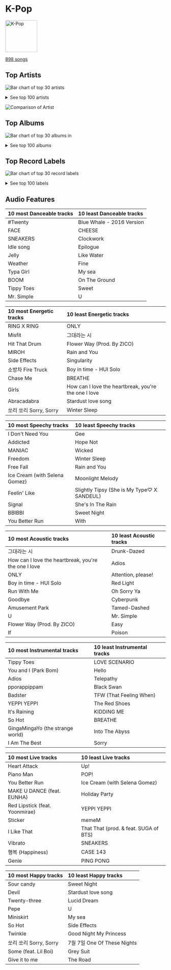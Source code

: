 # K-Pop


<img src="https://mosaic.scdn.co/640/ab67616d0000b273505190077497c230422f2934ab67616d0000b2737dd8f95320e8ef08aa121dfeab67616d0000b2738164cd1a2e03b7ca2db9ff5eab67616d0000b273f7da7c0f322b7a1c95190d92" alt="K-Pop" width="100" />

[898 songs](k_pop_tracks.md)

## Top Artists

![Bar chart of top 30 artists](../images/playlists/k_pop/artists.png)


<details>
<summary>See top 100 artists</summary>

|   Number of Tracks | Art                                                                                              | Artist                                               | 🔗                                                           |
|-------------------:|:-------------------------------------------------------------------------------------------------|:-----------------------------------------------------|:------------------------------------------------------------|
|                 56 | <img src="https://i.scdn.co/image/ab6761610000e5eb5bf330a57b9dcffd8f7b2c14" alt="" width="50" /> | [Red Velvet](../artists/red_velvet.md)               | [🔗](https://open.spotify.com/artist/1z4g3DjTBBZKhvAroFlhOM) |
|                 34 | <img src="https://i.scdn.co/image/ab6761610000e5ebd84fd6ae9ccfc6206ea6711e" alt="" width="50" /> | [TWICE](../artists/twice.md)                         | [🔗](https://open.spotify.com/artist/7n2Ycct7Beij7Dj7meI4X0) |
|                 30 | <img src="https://i.scdn.co/image/ab6761610000e5ebc9690bc711d04b3d4fd4b87c" alt="" width="50" /> | [BLACKPINK](../artists/blackpink.md)                 | [🔗](https://open.spotify.com/artist/41MozSoPIsD1dJM0CLPjZF) |
|                 30 | <img src="https://i.scdn.co/image/ab6761610000e5eb5704a64f34fe29ff73ab56bb" alt="" width="50" /> | [BTS](../artists/bts.md)                             | [🔗](https://open.spotify.com/artist/3Nrfpe0tUJi4K4DXYWgMUX) |
|                 30 | <img src="https://i.scdn.co/image/ab6761610000e5ebc855bded4ab1bd99ef62214a" alt="" width="50" /> | [Stray Kids](../artists/stray_kids.md)               | [🔗](https://open.spotify.com/artist/2dIgFjalVxs4ThymZ67YCE) |
|                 30 | <img src="https://i.scdn.co/image/ab6761610000e5eb196f5af772aeb1bdd3a6be65" alt="" width="50" /> | [(G)I-DLE](../artists/_g_i_dle.md)                   | [🔗](https://open.spotify.com/artist/2AfmfGFbe0A0WsTYm0SDTx) |
|                 29 | <img src="https://i.scdn.co/image/ab6761610000e5eb3e64e13dfb4fc3dc1a873b00" alt="" width="50" /> | [ITZY](../artists/itzy.md)                           | [🔗](https://open.spotify.com/artist/2KC9Qb60EaY0kW4eH68vr3) |
|                 27 | <img src="https://i.scdn.co/image/ab6761610000e5eb006ff3c0136a71bfb9928d34" alt="" width="50" /> | [IU](../artists/iu.md)                               | [🔗](https://open.spotify.com/artist/3HqSLMAZ3g3d5poNaI7GOU) |
|                 22 | <img src="https://i.scdn.co/image/ab6761610000e5ebc5443c5abc130f03b6014845" alt="" width="50" /> | [ENHYPEN](../artists/enhypen.md)                     | [🔗](https://open.spotify.com/artist/5t5FqBwTcgKTaWmfEbwQY9) |
|                 22 | <img src="https://i.scdn.co/image/ab6761610000e5eb916392fe8c66d0c993657b6d" alt="" width="50" /> | [TAEYEON](../artists/taeyeon.md)                     | [🔗](https://open.spotify.com/artist/3qNVuliS40BLgXGxhdBdqu) |
|                 20 | <img src="https://i.scdn.co/image/ab6761610000e5eb05cead99b1a81b82a9a42838" alt="" width="50" /> | [LeeHi](../artists/leehi.md)                         | [🔗](https://open.spotify.com/artist/7cVZApDoQZpS447nHTsNqu) |
|                 20 | <img src="https://i.scdn.co/image/ab6761610000e5ebe12972169702affd7a4c48ec" alt="" width="50" /> | [MAMAMOO](../artists/mamamoo.md)                     | [🔗](https://open.spotify.com/artist/0XATRDCYuuGhk0oE7C0o5G) |
|                 16 | <img src="https://i.scdn.co/image/ab6761610000e5ebeb77c85f6012113fcefb38da" alt="" width="50" /> | [SEVENTEEN](../artists/seventeen.md)                 | [🔗](https://open.spotify.com/artist/7nqOGRxlXj7N2JYbgNEjYH) |
|                 16 | <img src="https://i.scdn.co/image/ab6761610000e5eb93c6f21062da1ef012275ff6" alt="" width="50" /> | [CHUNG HA](../artists/chung_ha.md)                   | [🔗](https://open.spotify.com/artist/2PSJ6YriU7JsFucxACpU7Y) |
|                 14 | <img src="https://i.scdn.co/image/ab6761610000e5eb385df356841aaec34a0914aa" alt="" width="50" /> | [Girls' Generation](../artists/girls__generation.md) | [🔗](https://open.spotify.com/artist/0Sadg1vgvaPqGTOjxu0N6c) |
|                 13 | <img src="https://i.scdn.co/image/ab6761610000e5eb848461f60f0f337dadbf396f" alt="" width="50" /> | [aespa](../artists/aespa.md)                         | [🔗](https://open.spotify.com/artist/6YVMFz59CuY7ngCxTxjpxE) |
|                 13 | <img src="https://i.scdn.co/image/ab6761610000e5eb3d473b3dcc380e2aec2ab329" alt="" width="50" /> | [Dreamcatcher](../artists/dreamcatcher.md)           | [🔗](https://open.spotify.com/artist/5V1qsQHdXNm4ZEZHWvFnqQ) |
|                 12 | <img src="https://i.scdn.co/image/ab6761610000e5eb45b2ff69ae6a3caccb776cfa" alt="" width="50" /> | [STAYC](../artists/stayc.md)                         | [🔗](https://open.spotify.com/artist/01XYiBYaoMJcNhPokrg0l0) |
|                 11 | <img src="https://i.scdn.co/image/ab6761610000e5eb465b1b62cf6eca8f851aaabc" alt="" width="50" /> | [EXO](../artists/exo.md)                             | [🔗](https://open.spotify.com/artist/3cjEqqelV9zb4BYE3qDQ4O) |
|                  9 | <img src="https://i.scdn.co/image/ab6761610000e5eb7401998434b12fffd119ae18" alt="" width="50" /> | [NCT 127](../artists/nct_127.md)                     | [🔗](https://open.spotify.com/artist/7f4ignuCJhLXfZ9giKT7rH) |
|                  9 | <img src="https://i.scdn.co/image/ab6761610000e5ebadffb99dc62d070da29306ff" alt="" width="50" /> | JEON SOYEON                                          | [🔗](https://open.spotify.com/artist/6Xg22wJOAcnvPUfk5WvODH) |
|                  9 | <img src="https://i.scdn.co/image/ab6761610000e5eb846662aa85d520b2442d3cd5" alt="" width="50" /> | BIBI                                                 | [🔗](https://open.spotify.com/artist/6UbmqUEgjLA6jAcXwbM1Z9) |
|                  9 | <img src="https://i.scdn.co/image/ab6761610000e5eb1e2e0f17d257a40be0782f35" alt="" width="50" /> | BAEKHYUN                                             | [🔗](https://open.spotify.com/artist/4ufh0WuMZh6y4Dmdnklvdl) |
|                  9 | <img src="https://i.scdn.co/image/ab6761610000e5eb968ab271c895fb9cc245d6fe" alt="" width="50" /> | Billlie                                              | [🔗](https://open.spotify.com/artist/2GQxKDojobwBjZMPf7aoh0) |
|                  8 | <img src="https://i.scdn.co/image/ab6761610000e5eb4a29246fa242d0b9f8de3b31" alt="" width="50" /> | SUNMI                                                | [🔗](https://open.spotify.com/artist/6MoXcK2GyGg7FIyxPU5yW6) |
|                  8 | <img src="https://i.scdn.co/image/ab6761610000e5eb64362c8789b72fb00e0a3611" alt="" width="50" /> | ATEEZ                                                | [🔗](https://open.spotify.com/artist/68KmkJeZGfwe1OUaivBa2L) |
|                  8 | <img src="https://i.scdn.co/image/ab6761610000e5ebfe2339c232c5a840fc527402" alt="" width="50" /> | SEULGI                                               | [🔗](https://open.spotify.com/artist/2QM5S4yO6xHgnNvF0nbZZq) |
|                  7 | <img src="https://i.scdn.co/image/ab6761610000e5eb6de000137b41e45cc33a3566" alt="" width="50" /> | Hwa Sa                                               | [🔗](https://open.spotify.com/artist/7bmYpVgQub656uNTu6qGNQ) |
|                  7 | <img src="https://i.scdn.co/image/ab6761610000e5ebaad1353fe0343220b1331768" alt="" width="50" /> | SUPER JUNIOR                                         | [🔗](https://open.spotify.com/artist/6gzXCdfYfFe5XKhPKkYqxV) |
|                  7 | <img src="https://i.scdn.co/image/ab6761610000e5eb123f438003920eced08e348d" alt="" width="50" /> | CLC                                                  | [🔗](https://open.spotify.com/artist/6QyO41KctzGc70mVaVnXQO) |
|                  7 | <img src="https://i.scdn.co/image/ab6761610000e5eb8bd65b0efee10bfa8328c33b" alt="" width="50" /> | NCT U                                                | [🔗](https://open.spotify.com/artist/3paGCCtX1Xr4Gx53mSeZuQ) |
|                  7 | <img src="https://i.scdn.co/image/ab6761610000e5eb2c8ac3b2d8d886fbf3f0877a" alt="" width="50" /> | NCT DREAM                                            | [🔗](https://open.spotify.com/artist/1gBUSTR3TyDdTVFIaQnc02) |
|                  7 | <img src="https://i.scdn.co/image/ab6761610000e5eb758f3c632d4d726f1129d336" alt="" width="50" /> | TOMORROW X TOGETHER                                  | [🔗](https://open.spotify.com/artist/0ghlgldX5Dd6720Q3qFyQB) |
|                  7 | <img src="https://i.scdn.co/image/ab6761610000e5eb59501d4e82c8cb6fc409044d" alt="" width="50" /> | WENDY                                                | [🔗](https://open.spotify.com/artist/0FRUZvZNPzM3YJMABJxf2K) |
|                  6 | <img src="https://i.scdn.co/image/ab6761610000e5ebd90aa536055fe9806b3960e6" alt="" width="50" /> | GOT7                                                 | [🔗](https://open.spotify.com/artist/6nfDaffa50mKtEOwR8g4df) |
|                  6 | <img src="https://i.scdn.co/image/ab6761610000e5ebf8786ccb6031a3266bb15606" alt="" width="50" /> | WJSN                                                 | [🔗](https://open.spotify.com/artist/6hhqsQZhtp9hfaZhSd0VSD) |
|                  6 | <img src="https://i.scdn.co/image/ab6761610000e5eb80584436e5726afb70cee7f8" alt="" width="50" /> | LOONA                                                | [🔗](https://open.spotify.com/artist/52zMTJCKluDlFwMQWmccY7) |
|                  6 | <img src="https://i.scdn.co/image/ab6761610000e5ebfb6c0b7b6918dca92be0ed75" alt="" width="50" /> | LE SSERAFIM                                          | [🔗](https://open.spotify.com/artist/4SpbR6yFEvexJuaBpgAU5p) |
|                  6 | <img src="https://i.scdn.co/image/ab6761610000e5eb63cc88daba8709af04c3d6ed" alt="" width="50" /> | EVERGLOW                                             | [🔗](https://open.spotify.com/artist/3ZZzT0naD25RhY2uZvIKkJ) |
|                  6 | <img src="https://i.scdn.co/image/ab6761610000e5eb7ece2134de8809efcfdc9be7" alt="" width="50" /> | SHINee                                               | [🔗](https://open.spotify.com/artist/2hRQKC0gqlZGPrmUKbcchR) |
|                  6 | <img src="https://i.scdn.co/image/ab6761610000e5eb24b5185226d5b7c6aa91db5a" alt="" width="50" /> | PSY                                                  | [🔗](https://open.spotify.com/artist/2dd5mrQZvg6SmahdgVKDzh) |
|                  6 | <img src="https://i.scdn.co/image/ab6761610000e5eb9954a1ab45b2404a7bff2a45" alt="" width="50" /> | OH MY GIRL                                           | [🔗](https://open.spotify.com/artist/2019zR22qK2RBvCqtudBaI) |
|                  6 | <img src="https://i.scdn.co/image/ab6761610000e5eb271110d977700b69d9548993" alt="" width="50" /> | EXID                                                 | [🔗](https://open.spotify.com/artist/1xs6WFotNQSXweo0GXrS0O) |
|                  6 | <img src="https://i.scdn.co/image/ab6761610000e5eb7fd277fc83d7670dadb45790" alt="" width="50" /> | PENTAGON                                             | [🔗](https://open.spotify.com/artist/1wKpMkucynaTfG8lyPprYV) |
|                  5 | <img src="https://i.scdn.co/image/ab6761610000e5eb767815f4876969e8f888f0db" alt="" width="50" /> | The Rose                                             | [🔗](https://open.spotify.com/artist/5na1LmEmK2VzNLje9snJYW) |
|                  5 | <img src="https://i.scdn.co/image/ab6761610000e5eb4d4b74165ecfadcacf0771ae" alt="" width="50" /> | MOMOLAND                                             | [🔗](https://open.spotify.com/artist/5RR0MLwcjc87wjSw2JYdwx) |
|                  5 | <img src="https://i.scdn.co/image/ab67616d0000b27336adcea4e93245f1fec547df" alt="" width="50" /> | AOA                                                  | [🔗](https://open.spotify.com/artist/54gWVQFHf8IIqbjxAoOarN) |
|                  5 | <img src="https://i.scdn.co/image/ab6761610000e5eb597a4257d0022e2ac837fa7d" alt="" width="50" /> | BIGBANG                                              | [🔗](https://open.spotify.com/artist/4Kxlr1PRlDKEB0ekOCyHgX) |
|                  5 | <img src="https://i.scdn.co/image/ab6761610000e5eb515e5754d89e4df8123e3f9f" alt="" width="50" /> | HYO                                                  | [🔗](https://open.spotify.com/artist/3U7bOaJLuFkrmDQ1C1OqKl) |
|                  5 | <img src="https://i.scdn.co/image/ab6761610000e5ebfd7fef26820bce07d68bfea6" alt="" width="50" /> | TREASURE                                             | [🔗](https://open.spotify.com/artist/3KonOYiLsU53m4yT7gNotP) |
|                  5 | <img src="https://i.scdn.co/image/ab6761610000e5ebb99713cdd2a68b0db306aad6" alt="" width="50" /> | TAEMIN                                               | [🔗](https://open.spotify.com/artist/13rF01aOogvnkuQXOlgTW8) |
|                  5 | <img src="https://i.scdn.co/image/ab6761610000e5ebfa980b99bc5f4d47b4253f82" alt="" width="50" /> | j-hope                                               | [🔗](https://open.spotify.com/artist/0b1sIQumIAsNbqAoIClSpy) |
|                  4 | <img src="https://i.scdn.co/image/ab6761610000e5eb7b13da5a8a3dd6e0d53ff764" alt="" width="50" /> | Red Velvet - IRENE & SEULGI                          | [🔗](https://open.spotify.com/artist/6bwp9ObI8FWvMPCIWVBmhl) |
|                  4 | <img src="https://i.scdn.co/image/ab6761610000e5eb8e9d1c8642df6f869631fe62" alt="" width="50" /> | Crush                                                | [🔗](https://open.spotify.com/artist/6aLdhHUqgdKE86xbtNmY8g) |
|                  4 | <img src="https://i.scdn.co/image/ab6761610000e5eb5b1a291b0a6a689091d54d8b" alt="" width="50" /> | IVE                                                  | [🔗](https://open.spotify.com/artist/6RHTUrRF63xao58xh9FXYJ) |
|                  4 | <img src="https://i.scdn.co/image/ab6761610000e5eb99b5a1b1b95a279176ded0e1" alt="" width="50" /> | NewJeans                                             | [🔗](https://open.spotify.com/artist/6HvZYsbFfjnjFrWF950C9d) |
|                  4 | <img src="https://i.scdn.co/image/ab67616d0000b273dd8c3b43984ed746176ac0cf" alt="" width="50" /> | PinkFantasy                                          | [🔗](https://open.spotify.com/artist/5syu5kN4a5f4rgMCRGlnZp) |
|                  4 | <img src="https://i.scdn.co/image/ab6761610000e5eba6b0d348c125a072e5284b3e" alt="" width="50" /> | IZ*ONE                                               | [🔗](https://open.spotify.com/artist/5r1tUTxVSgvBHnoDuDODPH) |
|                  4 | <img src="https://i.scdn.co/image/ab6761610000e5ebb0b4c8d0a415cab50e033129" alt="" width="50" /> | Solar                                                | [🔗](https://open.spotify.com/artist/5cYcI546S8Lf97m4mNdYLD) |
|                  4 | <img src="https://i.scdn.co/image/ab6761610000e5ebe94c521bbe0604a5fcd4f8bf" alt="" width="50" /> | Agust D                                              | [🔗](https://open.spotify.com/artist/5RmQ8k4l3HZ8JoPb4mNsML) |
|                  4 | <img src="https://i.scdn.co/image/ab6761610000e5ebdc1dc943555dfa1ee2a107e5" alt="" width="50" /> | K/DA                                                 | [🔗](https://open.spotify.com/artist/4gOc8TsQed9eqnqJct2c5v) |
|                  4 | <img src="https://i.scdn.co/image/ab67616d0000b273aae78727e396da9f03032eda" alt="" width="50" /> | Lee Mujin                                            | [🔗](https://open.spotify.com/artist/4Xj0peBt3EZHbdF20JmdWC) |
|                  4 | <img src="https://i.scdn.co/image/ab6761610000e5eb4d998e7541724c918777b8ca" alt="" width="50" /> | League of Legends                                    | [🔗](https://open.spotify.com/artist/47mIJdHORyRerp4os813jD) |
|                  4 | <img src="https://i.scdn.co/image/ab6761610000e5ebe0cc2045ff4e90d12df91cc3" alt="" width="50" /> | f(x)                                                 | [🔗](https://open.spotify.com/artist/3wRA5UYoo08BBKJnzyKkpF) |
|                  4 | <img src="https://i.scdn.co/image/ab67616d0000b2733be3a6a60408608f0d33e3bc" alt="" width="50" /> | SISTAR                                               | [🔗](https://open.spotify.com/artist/2wTLheTmMcFCA4hdY8hZJP) |
|                  4 | <img src="https://i.scdn.co/image/ab6761610000e5ebbbca2e91d07d2c53e6610570" alt="" width="50" /> | Seori                                                | [🔗](https://open.spotify.com/artist/2bWTIIQP9zaVc55RaMGu7e) |
|                  4 | <img src="https://i.scdn.co/image/ab6761610000e5eb6ff45cd874b8d6ded27a4b35" alt="" width="50" /> | NMIXX                                                | [🔗](https://open.spotify.com/artist/28ot3wh4oNmoFOdVajibBl) |
|                  4 | <img src="https://i.scdn.co/image/ab6761610000e5eb70b010582faadbcec8b6774c" alt="" width="50" /> | CIX                                                  | [🔗](https://open.spotify.com/artist/1lHfzEkKmmvdVDDDLKkcsd) |
|                  4 | <img src="https://i.scdn.co/image/ab6761610000e5eb0fad315ccb6b38517152d2cc" alt="" width="50" /> | SUGA                                                 | [🔗](https://open.spotify.com/artist/0ebNdVaOfp6N0oZ1guIxM8) |
|                  4 | <img src="https://i.scdn.co/image/ab6761610000e5eb95f4928ac77d31b53626dab3" alt="" width="50" /> | PIXY                                                 | [🔗](https://open.spotify.com/artist/0CJkEzffVZLgav03xXeC9s) |
|                  4 | <img src="https://i.scdn.co/image/ab6761610000e5ebbbb19ac3f264dea7cea4c42b" alt="" width="50" /> | Whee In                                              | [🔗](https://open.spotify.com/artist/0BqRGrwqndrtNkojXiqIzL) |
|                  3 | <img src="https://i.scdn.co/image/ab6761610000e5eb2be8611f6c6e9174031c64df" alt="" width="50" /> | JEON SOMI                                            | [🔗](https://open.spotify.com/artist/7zYj9S9SdIunYCfSm7vzAR) |
|                  3 | <img src="https://i.scdn.co/image/ab6761610000e5ebff36ed787b017a7ff3c40a0e" alt="" width="50" /> | TAEYONG                                              | [🔗](https://open.spotify.com/artist/6SKusTjOAPsTZ6kareKQdm) |
|                  3 | <img src="https://i.scdn.co/image/ab6761610000e5ebea3e3a63d8bc191f631f6e0e" alt="" width="50" /> | PURPLE KISS                                          | [🔗](https://open.spotify.com/artist/62T5PGHWJ9sxP2SJq20IHq) |
|                  3 | <img src="https://i.scdn.co/image/ab6761610000e5eb8eb5e57e526ceb14f06ea203" alt="" width="50" /> | iKON                                                 | [🔗](https://open.spotify.com/artist/5qRSs6mvI17zrkJpOHkCoM) |
|                  3 | <img src="https://i.scdn.co/image/ab6761610000e5eb3e5502077e2bb0fe1e3d4df0" alt="" width="50" /> | Wonstein                                             | [🔗](https://open.spotify.com/artist/5o615XColiSVMPDWlslKSk) |
|                  3 | <img src="https://i.scdn.co/image/ab6761610000e5eb86fd15cae5905acd12864029" alt="" width="50" /> | Kep1er                                               | [🔗](https://open.spotify.com/artist/5R7AMwDeroq6Ls0COQYpS4) |
|                  3 | <img src="https://i.scdn.co/image/ab6761610000e5eb8543b9b2b5d153d37c46606d" alt="" width="50" /> | LISA                                                 | [🔗](https://open.spotify.com/artist/5L1lO4eRHmJ7a0Q6csE5cT) |
|                  3 | <img src="https://i.scdn.co/image/ab6761610000e5eb3e7fed46f355254f001ac543" alt="" width="50" /> | BoA                                                  | [🔗](https://open.spotify.com/artist/4muJrGMndyYWqZtfk8OWy4) |
|                  3 | <img src="https://i.scdn.co/image/ab67616d0000b273a435b6276480ed558eece0fd" alt="" width="50" /> | YENA                                                 | [🔗](https://open.spotify.com/artist/49muoiIu4uea4PO8vueUNN) |
|                  3 | <img src="https://i.scdn.co/image/ab6761610000e5eb66701ca609176d8fd4a9c4a0" alt="" width="50" /> | NCT                                                  | [🔗](https://open.spotify.com/artist/48eO052eSDcn8aTxiv6QaG) |
|                  3 | <img src="https://i.scdn.co/image/ab6761610000e5eb8aec4284aed8bb502a411043" alt="" width="50" /> | AILEE                                                | [🔗](https://open.spotify.com/artist/3uGFTJ7JMllvhgGpumieHF) |
|                  3 | <img src="https://i.scdn.co/image/ab6761610000e5eb30a517d1b703c3eabdac2855" alt="" width="50" /> | Wonder Girls                                         | [🔗](https://open.spotify.com/artist/3Cv2vi3WTl8VZOTdrBkKdM) |
|                  3 | <img src="https://i.scdn.co/image/ab6761610000e5eb5923c0ca32a3cf3a81b34728" alt="" width="50" /> | G-DRAGON                                             | [🔗](https://open.spotify.com/artist/30b9WulBM8sFuBo17nNq9c) |
|                  3 | <img src="https://i.scdn.co/image/ab6761610000e5eb0124ae71378c204c4634cd40" alt="" width="50" /> | KARD                                                 | [🔗](https://open.spotify.com/artist/2JhAlkmukNvarUpGhTFXUQ) |
|                  3 | <img src="https://i.scdn.co/image/ab6761610000e5eb065608c797a38d142082fc8a" alt="" width="50" /> | Punch                                                | [🔗](https://open.spotify.com/artist/2FgZrgTMX6Sk0VNcOsEPmm) |
|                  3 | <img src="https://i.scdn.co/image/ab6761610000e5eb65dd718aaa2c9b1be0218f76" alt="" width="50" /> | SURAN                                                | [🔗](https://open.spotify.com/artist/1mORehSVEd7lcaT2d7Sl2K) |
|                  3 | <img src="https://i.scdn.co/image/ab6761610000e5eb0405e7cc11aecb995703d398" alt="" width="50" /> | Jackson Wang                                         | [🔗](https://open.spotify.com/artist/1kfWoWgCugPkyxQP8lkRlY) |
|                  3 | <img src="https://i.scdn.co/image/ab6761610000e5ebbb55fc616733b6c09d48481f" alt="" width="50" /> | NAYEON                                               | [🔗](https://open.spotify.com/artist/1VwDG9aBflQupaFNjUru9A) |
|                  3 | <img src="https://i.scdn.co/image/ab6761610000e5eb909ae20e6815f0b43dd86bb6" alt="" width="50" /> | J.Y. Park                                            | [🔗](https://open.spotify.com/artist/1TTx0YcbKUtJIZY1HEnh9B) |
|                  3 | <img src="https://i.scdn.co/image/ab6761610000e5ebd0701912e6fccf8427bc7361" alt="" width="50" /> | GFRIEND                                              | [🔗](https://open.spotify.com/artist/0qlWcS66ohOIi0M8JZwPft) |
|                  2 | <img src="https://i.scdn.co/image/ab6761610000e5eba1f3e8862a8c0f79fb3322b2" alt="" width="50" /> | VIVIZ                                                | [🔗](https://open.spotify.com/artist/7Lq3yAtwi0Z7zpxEwbQQNZ) |
|                  2 | <img src="https://i.scdn.co/image/ab6761610000e5ebf55b31064f94878f3da932c8" alt="" width="50" /> | MAX CHANGMIN                                         | [🔗](https://open.spotify.com/artist/7FiAkNWMb6ZBYI8tbQLuIS) |
|                  2 | <img src="https://i.scdn.co/image/ab6761610000e5ebd40fae46480e4202ef69316d" alt="" width="50" /> | YUJU                                                 | [🔗](https://open.spotify.com/artist/7Bu0r4MCDX3sbhcFD5IXyx) |
|                  2 | <img src="https://i.scdn.co/image/ab6761610000e5ebc6de192c5941f6605bb9c6ad" alt="" width="50" /> | Weeekly                                              | [🔗](https://open.spotify.com/artist/73B9bjqS2Z5KLXNGqXf64m) |
|                  2 | <img src="https://i.scdn.co/image/ab6761610000e5ebddc165dd1ffb46a1ad6e6037" alt="" width="50" /> | MARK                                                 | [🔗](https://open.spotify.com/artist/70DFixYAFPv4Pf9kgSfR9O) |
|                  2 | <img src="https://i.scdn.co/image/ab67616d0000b273a55f6bf87219ecb5505e72e4" alt="" width="50" /> | WOODZ                                                | [🔗](https://open.spotify.com/artist/6y9nlaoynxSvoTGY09Vdcy) |
|                  2 | <img src="https://i.scdn.co/image/ab6761610000e5eb0c93d86c6a500dee31d63995" alt="" width="50" /> | TAEYANG                                              | [🔗](https://open.spotify.com/artist/6udveWUgX4vu75FF0DTrXV) |
|                  2 | <img src="https://i.scdn.co/image/ab6761610000e5ebac19ac3b8773baa5791999fb" alt="" width="50" /> | TVXQ!                                                | [🔗](https://open.spotify.com/artist/6nVMMEywS5Y4tsHPKx1nIo) |
|                  2 | <img src="https://i.scdn.co/image/ab6761610000e5ebf0a01c9ca9312dbe5ed6b6d9" alt="" width="50" /> | KAI                                                  | [🔗](https://open.spotify.com/artist/6iVo62B0bdTknRcrktCmak) |

</details>


![Comparison of Artist](../images/k_pop/artists_comparison.png)

## Top Albums

![Bar chart of top 30 albums in](../images/playlists/k_pop/albums.png)


<details>
<summary>See top 100 albums</summary>

|   Number of Tracks | Art                                                                                              | Album                                               | 🔗                                                          |
|-------------------:|:-------------------------------------------------------------------------------------------------|:----------------------------------------------------|:-----------------------------------------------------------|
|                  8 | <img src="https://i.scdn.co/image/ab67616d0000b2734aeaaeeb0755f1d8a8b51738" alt="" width="50" /> | BORN PINK                                           | [🔗](https://open.spotify.com/album/7jaSNQUBJbvfbZHLNFrV7P) |
|                  7 | <img src="https://i.scdn.co/image/ab67616d0000b2737dd8f95320e8ef08aa121dfe" alt="" width="50" /> | THE ALBUM                                           | [🔗](https://open.spotify.com/album/71O60S5gIJSIAhdnrDIh3N) |
|                  7 | <img src="https://i.scdn.co/image/ab67616d0000b273c7b6b2976e38a802eebff046" alt="" width="50" /> | I NEVER DIE                                         | [🔗](https://open.spotify.com/album/1T2W9vDajFreUuycPDjUXk) |
|                  7 | <img src="https://i.scdn.co/image/ab67616d0000b273d1961ecb307c9e05ec8f7e82" alt="" width="50" /> | Formula of Love: O+T=<3                             | [🔗](https://open.spotify.com/album/5052Ip89wdW8EGdpjEpNeq) |
|                  6 | <img src="https://i.scdn.co/image/ab67616d0000b2736538b8e1b5c7b2a9d2211769" alt="" width="50" /> | Perfect Velvet - The 2nd Album                      | [🔗](https://open.spotify.com/album/0rvrbZvaDX5S9ZBhwOwFfH) |
|                  6 | <img src="https://i.scdn.co/image/ab67616d0000b2731843897a2a72dd5036bbb1fc" alt="" width="50" /> | NOEASY                                              | [🔗](https://open.spotify.com/album/558tpdCejjVQNFAumRAeQj) |
|                  6 | <img src="https://i.scdn.co/image/ab67616d0000b273034c3a8ba89c6a5ecfda3175" alt="" width="50" /> | INVU - The 3rd Album                                | [🔗](https://open.spotify.com/album/7i2YLTVQ0dyngRuUqtGmr9) |
|                  5 | <img src="https://i.scdn.co/image/ab67616d0000b27370a04b3e66d6a4a38237dc7f" alt="" width="50" /> | ‘The ReVe Festival’ Day 1                           | [🔗](https://open.spotify.com/album/2nLEiP268mSFZHW5dajM4R) |
|                  5 | <img src="https://i.scdn.co/image/ab67616d0000b2738c4a282e84a53c1c8acf129a" alt="" width="50" /> | ‘The ReVe Festival 2022 - Feel My Rhythm’           | [🔗](https://open.spotify.com/album/3HgoCO9wWuPcNhz8Ip4C46) |
|                  5 | <img src="https://i.scdn.co/image/ab67616d0000b2738ea860a3e6904b875629d672" alt="" width="50" /> | YOUNG-LUV.COM                                       | [🔗](https://open.spotify.com/album/2xPdgNkM4yIQmP7axJ1T1o) |
|                  5 | <img src="https://i.scdn.co/image/ab67616d0000b273ed56e93fba864c231be87d65" alt="" width="50" /> | Windy                                               | [🔗](https://open.spotify.com/album/1lv92CIVZbB2BsHmIx7qJf) |
|                  5 | <img src="https://i.scdn.co/image/ab67616d0000b273d8cc2281fcd4519ca020926b" alt="" width="50" /> | Savage - The 1st Mini Album                         | [🔗](https://open.spotify.com/album/3vyyDkvYWC36DwgZCYd3Wu) |
|                  5 | <img src="https://i.scdn.co/image/ab67616d0000b27328e5351049de8f6ee39111f5" alt="" width="50" /> | Querencia                                           | [🔗](https://open.spotify.com/album/1p2OBhqq0d1N8awjHV9xA3) |
|                  5 | <img src="https://i.scdn.co/image/ab67616d0000b273830de2e836036f181df598d0" alt="" width="50" /> | Queendom - The 6th Mini Album                       | [🔗](https://open.spotify.com/album/6Pe5LGQgU3mmvuRjFMsACV) |
|                  5 | <img src="https://i.scdn.co/image/ab67616d0000b273d8856d19e1f5784ed643d862" alt="" width="50" /> | Like Water - The 1st Mini Album                     | [🔗](https://open.spotify.com/album/1Ao5vWPO13f4l0ldwxOKL7) |
|                  5 | <img src="https://i.scdn.co/image/ab67616d0000b2734ed058b71650a6ca2c04adff" alt="" width="50" /> | IU 5th Album 'LILAC'                                | [🔗](https://open.spotify.com/album/01dPJcwyht77brL4JQiR8R) |
|                  5 | <img src="https://i.scdn.co/image/ab67616d0000b273ac815bdd584468a7aa0216e1" alt="" width="50" /> | I love                                              | [🔗](https://open.spotify.com/album/2Hyuin3i1cSZ1FlQFeCPZH) |
|                  5 | <img src="https://i.scdn.co/image/ab67616d0000b273aea29200523b1ee4d5b2c035" alt="" width="50" /> | FOREVER 1 - The 7th Album                           | [🔗](https://open.spotify.com/album/3CcgnUkTrUaPTt4Ms1MkoP) |
|                  5 | <img src="https://i.scdn.co/image/ab67616d0000b2736772cf096be8acc1df092519" alt="" width="50" /> | DIMENSION : DILEMMA                                 | [🔗](https://open.spotify.com/album/5jGRqioNCSWZGBl3QmyuFI) |
|                  5 | <img src="https://i.scdn.co/image/ab67616d0000b273a0df2d59f0ae9426cba3eb36" alt="" width="50" /> | CRAZY IN LOVE                                       | [🔗](https://open.spotify.com/album/4U7rGOkJgtxs27H9L93Xli) |
|                  5 | <img src="https://i.scdn.co/image/ab67616d0000b273e61bca92e4a64e50ee44a009" alt="" width="50" /> | CHECKMATE                                           | [🔗](https://open.spotify.com/album/64EGnoCD5NuC41OqQ3E7UK) |
|                  5 | <img src="https://i.scdn.co/image/ab67616d0000b273d5d11b6ac4242aaa41c8be69" alt="" width="50" /> | 4 ONLY                                              | [🔗](https://open.spotify.com/album/1DKgZeAYrjslAPZVMe6EFt) |
|                  5 | <img src="https://i.scdn.co/image/ab67616d0000b2738bc3d61189d95da5f74d7ba7" alt="" width="50" /> | 28 Reasons - The 1st Mini Album                     | [🔗](https://open.spotify.com/album/1t5a29WYbJj83iy3RNICHw) |
|                  4 | <img src="https://i.scdn.co/image/ab67616d0000b273df5022bdf1ac4bf52135c4be" alt="" width="50" /> | ‘The ReVe Festival’ Finale                          | [🔗](https://open.spotify.com/album/3rVtm00UfbuzWOewdm4iYM) |
|                  4 | <img src="https://i.scdn.co/image/ab67616d0000b273d2ef237da7f94762997c2083" alt="" width="50" /> | ‘The ReVe Festival 2022 - Birthday’                 | [🔗](https://open.spotify.com/album/58OR7UoaJkJzqeQGClHzh1) |
|                  4 | <img src="https://i.scdn.co/image/ab67616d0000b2734c5be128bd1b55bf36041574" alt="" width="50" /> | the Billage of perception : chapter one             | [🔗](https://open.spotify.com/album/1kp4txZsSpDNR4EoDFi2LD) |
|                  4 | <img src="https://i.scdn.co/image/ab67616d0000b2735ccb1b40b2081fff238473bb" alt="" width="50" /> | Twenty-Five Twenty-One OST                          | [🔗](https://open.spotify.com/album/77NPr874WU941XZhjO43dR) |
|                  4 | <img src="https://i.scdn.co/image/ab67616d0000b273decd839dd4fef3faf64c5fd5" alt="" width="50" /> | SEVENTEEN 4th Album 'Face the Sun'                  | [🔗](https://open.spotify.com/album/4lfFgz2rD1irxf7dZhNJht) |
|                  4 | <img src="https://i.scdn.co/image/ab67616d0000b2733f30a062dafcdbc1a8fad842" alt="" width="50" /> | Russian Roulette - The 3rd Mini Album               | [🔗](https://open.spotify.com/album/6MNlcai3skKLKv5syzFwC3) |
|                  4 | <img src="https://i.scdn.co/image/ab67616d0000b273c06f0e8b33ac2d246158253e" alt="" width="50" /> | Palette                                             | [🔗](https://open.spotify.com/album/5V8n6fqyAPxvFTibPhQVcp) |
|                  4 | <img src="https://i.scdn.co/image/ab67616d0000b2733613e1e0d35867a0814005a9" alt="" width="50" /> | ODDINARY                                            | [🔗](https://open.spotify.com/album/0Gmf4pfe0POEQq2FgGAj2q) |
|                  4 | <img src="https://i.scdn.co/image/ab67616d0000b2739d28fd01859073a3ae6ea209" alt="" width="50" /> | NewJeans 1st EP 'New Jeans'                         | [🔗](https://open.spotify.com/album/1HMLpmZAnNyl9pxvOnTovV) |
|                  4 | <img src="https://i.scdn.co/image/ab67616d0000b27385bcbbac459056ad6ee9426b" alt="" width="50" /> | MAXIDENT                                            | [🔗](https://open.spotify.com/album/0T6hYH0UyDjNraWZk2mZWi) |
|                  4 | <img src="https://i.scdn.co/image/ab67616d0000b2732e308994a76a473a4f88c1aa" alt="" width="50" /> | MANIFESTO : DAY 1                                   | [🔗](https://open.spotify.com/album/5J8MNLLViH5zqM6VoGErz8) |
|                  4 | <img src="https://i.scdn.co/image/ab67616d0000b2738fbcf6544ff02a8959a81781" alt="" width="50" /> | Love Yourself 轉 'Tear'                              | [🔗](https://open.spotify.com/album/4NIqCxqP9o8Tp6tGLBqd8O) |
|                  4 | <img src="https://i.scdn.co/image/ab67616d0000b2735dcded478bd1a908dbabf05e" alt="" width="50" /> | KILL THIS LOVE                                      | [🔗](https://open.spotify.com/album/7viSsSKXrDa95CtUcuc1Iv) |
|                  4 | <img src="https://i.scdn.co/image/ab67616d0000b273fb9108286103eac3d310e290" alt="" width="50" /> | I burn                                              | [🔗](https://open.spotify.com/album/3ma5amx5s3l1NKoWNHaMYe) |
|                  4 | <img src="https://i.scdn.co/image/ab67616d0000b273b3be3b970fc89a02f301c9da" alt="" width="50" /> | Girls - The 2nd Mini Album                          | [🔗](https://open.spotify.com/album/4w1dbvUy1crv0knXQvcSeY) |
|                  4 | <img src="https://i.scdn.co/image/ab67616d0000b2732c214d5de552996f3dd74f17" alt="" width="50" /> | GUESS WHO                                           | [🔗](https://open.spotify.com/album/1PKhKkeCqANY5E9RGcUWUX) |
|                  4 | <img src="https://i.scdn.co/image/ab67616d0000b273a498cf792773aa474d779dd8" alt="" width="50" /> | D-2                                                 | [🔗](https://open.spotify.com/album/0zhGddZ83RpCgnelKWa2qS) |
|                  4 | <img src="https://i.scdn.co/image/ab67616d0000b2734a6096741dcf413354a59554" alt="" width="50" /> | BORDER : DAY ONE                                    | [🔗](https://open.spotify.com/album/3YxF7jTnpdNepWbO42f8lH) |
|                  4 | <img src="https://i.scdn.co/image/ab67616d0000b273714e56679ab196354e2e443e" alt="" width="50" /> | BORDER : CARNIVAL                                   | [🔗](https://open.spotify.com/album/4LGYBcRsteiXjcPD4QQvxv) |
|                  4 | <img src="https://i.scdn.co/image/ab67616d0000b27319224fae0aa53341020f5b12" alt="" width="50" /> | 1st Album [Dystopia : The Tree of Language]         | [🔗](https://open.spotify.com/album/7no7EZnKgoRWBbGMjZo9gB) |
|                  3 | <img src="https://i.scdn.co/image/ab67616d0000b2738232e1aaaf4c9ed4b6946ce8" alt="" width="50" /> | the Billage of perception: chapter two              | [🔗](https://open.spotify.com/album/0NuM7kwh6u6fIRjn7Zh7Ss) |
|                  3 | <img src="https://i.scdn.co/image/ab67616d0000b273253a9c74941281b0407ce940" alt="" width="50" /> | The Chaos Chapter: FREEZE                           | [🔗](https://open.spotify.com/album/5Zdr9vactwnJH4Vpe9Mid9) |
|                  3 | <img src="https://i.scdn.co/image/ab67616d0000b273feede28e85bb57807a272a2b" alt="" width="50" /> | Taste of Love                                       | [🔗](https://open.spotify.com/album/00vb6sViDbJLmLLchfbRh4) |
|                  3 | <img src="https://i.scdn.co/image/ab67616d0000b2733f6e15b13168587cfc120e52" alt="" width="50" /> | SQUARE UP                                           | [🔗](https://open.spotify.com/album/1HwIUaaEuRsxsIyssqtGLH) |
|                  3 | <img src="https://i.scdn.co/image/ab67616d0000b273298c56a4f6053a44b9bf968e" alt="" width="50" /> | SEOULITE                                            | [🔗](https://open.spotify.com/album/2c41Flo2HQgy0A9P3xuSFf) |
|                  3 | <img src="https://i.scdn.co/image/ab67616d0000b2732270d3bd1d13133edf0be836" alt="" width="50" /> | RBB - The 5th Mini Album                            | [🔗](https://open.spotify.com/album/7rNIvLwIpB2mwOzk20iqIl) |
|                  3 | <img src="https://i.scdn.co/image/ab67616d0000b273cab1d5724ddfed3aa8a4fd0f" alt="" width="50" /> | PSY 9th                                             | [🔗](https://open.spotify.com/album/0v4swbfO7N9WyJkUo465C4) |
|                  3 | <img src="https://i.scdn.co/image/ab67616d0000b2739b57e9b31c831fb2137c38e2" alt="" width="50" /> | Oh! - The Second Album                              | [🔗](https://open.spotify.com/album/4e841RxorIoZIufX8v7p7E) |
|                  3 | <img src="https://i.scdn.co/image/ab67616d0000b2732f74587e89fe803fa61d748e" alt="" width="50" /> | Not Shy                                             | [🔗](https://open.spotify.com/album/5NN55LKbjzX16a7Uf8u7Os) |
|                  3 | <img src="https://i.scdn.co/image/ab67616d0000b273b1d944dd406d5b0e461ad155" alt="" width="50" /> | NCT 2018 EMPATHY                                    | [🔗](https://open.spotify.com/album/3KAJvo62RNQEtXwIyB5rzX) |
|                  3 | <img src="https://i.scdn.co/image/ab67616d0000b2738c7e7f435fdcc70772c5555e" alt="" width="50" /> | My Voice - The 1st Album                            | [🔗](https://open.spotify.com/album/6DlCl3hBP1Gwhn0tgitGfN) |
|                  3 | <img src="https://i.scdn.co/image/ab67616d0000b273f919108974e4213d86b83805" alt="" width="50" /> | Monster - The 1st Mini Album                        | [🔗](https://open.spotify.com/album/4DFheSBXhfewjz7SSe4Kyc) |
|                  3 | <img src="https://i.scdn.co/image/ab67616d0000b27318d0ed4f969b376893f9a38f" alt="" width="50" /> | MAP OF THE SOUL : PERSONA                           | [🔗](https://open.spotify.com/album/2KqlAl1Kl5fZvbFgJ0qFB6) |
|                  3 | <img src="https://i.scdn.co/image/ab67616d0000b2738afcb7dd182cffe8d53b781e" alt="" width="50" /> | MAP OF THE SOUL : 7                                 | [🔗](https://open.spotify.com/album/6mJZTV8lCqnwftYZa94bXS) |
|                  3 | <img src="https://i.scdn.co/image/ab67616d0000b273f9a16d4b6cd94eca041f00b8" alt="" width="50" /> | Love Yourself 承 'Her'                               | [🔗](https://open.spotify.com/album/2FTS6a6DLXMNp8flyA0HGO) |
|                  3 | <img src="https://i.scdn.co/image/ab67616d0000b273ce5bba40b16f887e0461c6e2" alt="" width="50" /> | Jack In The Box                                     | [🔗](https://open.spotify.com/album/0FrC9lzgVhziJenigsrXdl) |
|                  3 | <img src="https://i.scdn.co/image/ab67616d0000b2735fb4a9cfbeb3b7beb337ed02" alt="" width="50" /> | IM NAYEON                                           | [🔗](https://open.spotify.com/album/0wqjfojWuTcbEvwaizvTMw) |
|                  3 | <img src="https://i.scdn.co/image/ab67616d0000b273664020dc5b2af2d454ffa2d4" alt="" width="50" /> | I trust                                             | [🔗](https://open.spotify.com/album/57sl8AvqVqm4Fadre0z8FQ) |
|                  3 | <img src="https://i.scdn.co/image/ab67616d0000b273f8f78670dcb7eb6f7a4405d4" alt="" width="50" /> | I am                                                | [🔗](https://open.spotify.com/album/1GtPnOiHxCnoZPCiLcKj22) |
|                  3 | <img src="https://i.scdn.co/image/ab67616d0000b273fad8c4176e8df7173479f959" alt="" width="50" /> | GO LIVE                                             | [🔗](https://open.spotify.com/album/6DWLIzvmiLPAuDWYZqrLQo) |
|                  3 | <img src="https://i.scdn.co/image/ab67616d0000b2739030184114911536d5f77555" alt="" width="50" /> | FEARLESS                                            | [🔗](https://open.spotify.com/album/4Mc7WwYH41hgUWeKX25Sot) |
|                  3 | <img src="https://i.scdn.co/image/ab67616d0000b2736570fd05bcff5edcb16e617d" alt="" width="50" /> | Eyes Wide Open                                      | [🔗](https://open.spotify.com/album/33jypnU7WULxPaVrjj4RXH) |
|                  3 | <img src="https://i.scdn.co/image/ab67616d0000b273e70b87a4bd471f82768bdcb9" alt="" width="50" /> | DON'T FIGHT THE FEELING - Special Album             | [🔗](https://open.spotify.com/album/7Jw48lPmYuYftfQv5LmAzI) |
|                  3 | <img src="https://i.scdn.co/image/ab67616d0000b2736a0cfc4171d2a0cb9dc7c9ab" alt="" width="50" /> | CHAT-SHIRE                                          | [🔗](https://open.spotify.com/album/3rMvAe0zU0pJRnRa7Rfc1U) |
|                  3 | <img src="https://i.scdn.co/image/ab67616d0000b2739d750d969d227e6506a2c176" alt="" width="50" /> | Bloom                                               | [🔗](https://open.spotify.com/album/4ualu7nMAcmoAqp47YaA95) |
|                  3 | <img src="https://i.scdn.co/image/ab67616d0000b27329322a53482da3542ae9d033" alt="" width="50" /> | Bare&Rare, Pt. 1                                    | [🔗](https://open.spotify.com/album/0fgLDYoqdQw5bhzPFWvclR) |
|                  3 | <img src="https://i.scdn.co/image/ab67616d0000b2735e64c5b1565cac58c05f3c0d" alt="" width="50" /> | Bambi - The 3rd Mini Album                          | [🔗](https://open.spotify.com/album/5xOx4mWABbTj0qWyZC4q1p) |
|                  3 | <img src="https://i.scdn.co/image/ab67616d0000b273c3040848e6ef0e132c5c8340" alt="" width="50" /> | BETWEEN 1&2                                         | [🔗](https://open.spotify.com/album/3NZ94nQbqimcu2i71qhc4f) |
|                  3 | <img src="https://i.scdn.co/image/ab67616d0000b273c07d5d2fdc02ae252fcd07e5" alt="" width="50" /> | BE                                                  | [🔗](https://open.spotify.com/album/6nYfHQnvkvOTNHnOhDT3sr) |
|                  3 | <img src="https://i.scdn.co/image/ab67616d0000b273a991995542d50a691b9ae5be" alt="" width="50" /> | ANTIFRAGILE                                         | [🔗](https://open.spotify.com/album/3u0ggfmK0vjuHMNdUbtaa9) |
|                  2 | <img src="https://i.scdn.co/image/ab67616d0000b273e95d9f505f2469cf74727805" alt="" width="50" /> | 容 : FACE                                            | [🔗](https://open.spotify.com/album/6eSFX12WIqUtmGsD8UO3FT) |
|                  2 | <img src="https://i.scdn.co/image/ab67616d0000b2733a7804057d817ff9f68ca85c" alt="" width="50" /> | ‘The ReVe Festival’ Day 2                           | [🔗](https://open.spotify.com/album/3DXz6ItR9DzIw9S0h3Cxfc) |
|                  2 | <img src="https://i.scdn.co/image/ab67616d0000b273a435b6276480ed558eece0fd" alt="" width="50" /> | ˣ‿ˣ (SMiLEY)                                        | [🔗](https://open.spotify.com/album/7qldKtsOWklzmwgll5NjCw) |
|                  2 | <img src="https://i.scdn.co/image/ab67616d0000b27337392cac38ca8efa2315b04e" alt="" width="50" /> | the collective soul and unconscious: chapter one    | [🔗](https://open.spotify.com/album/4ophrgcnwWi1I5nWYImyhw) |
|                  2 | <img src="https://i.scdn.co/image/ab67616d0000b273d5db2e57a278b11e009b5cc6" alt="" width="50" /> | [Apocalypse : Save us]                              | [🔗](https://open.spotify.com/album/1ONjVRtxAqiTivu0EiEBm5) |
|                  2 | <img src="https://i.scdn.co/image/ab67616d0000b273619b758232a962e9ddf45f97" alt="" width="50" /> | [12:00]                                             | [🔗](https://open.spotify.com/album/3obToaukLcPbCLPPmWFzQi) |
|                  2 | <img src="https://i.scdn.co/image/ab67616d0000b273350ecac91d0f0af55788c648" alt="" width="50" /> | XOXO                                                | [🔗](https://open.spotify.com/album/63pvOn2B5pUUcUKUwIEg9m) |
|                  2 | <img src="https://i.scdn.co/image/ab67616d0000b273e4915763c3c7f7a05cc93885" alt="" width="50" /> | Why - The 2nd Mini Album                            | [🔗](https://open.spotify.com/album/1ukBQWhQwWKqTGgs0YzRzU) |
|                  2 | <img src="https://i.scdn.co/image/ab67616d0000b273c76a0146e4c1804f22cab995" alt="" width="50" /> | WE NEED LOVE                                        | [🔗](https://open.spotify.com/album/04EniWu488MF6louRYafKJ) |
|                  2 | <img src="https://i.scdn.co/image/ab67616d0000b2738164cd1a2e03b7ca2db9ff5e" alt="" width="50" /> | The Red Summer - Summer Mini Album                  | [🔗](https://open.spotify.com/album/6OXg149IkmbgW7zfzbwgS2) |
|                  2 | <img src="https://i.scdn.co/image/ab67616d0000b273c6dbc63cf145b4ff6bee3322" alt="" width="50" /> | The Most Beautiful Moment in Life: Young Forever    | [🔗](https://open.spotify.com/album/1k5bJ8l5oL5xxVBVHjil09) |
|                  2 | <img src="https://i.scdn.co/image/ab67616d0000b27349ae714ee0bf50ca0838ed0f" alt="" width="50" /> | THE WORLD EP.1 : MOVEMENT                           | [🔗](https://open.spotify.com/album/3fgDrbflffzvV3H3plG9e6) |
|                  2 | <img src="https://i.scdn.co/image/ab67616d0000b273b787b5b8c27a5dbd360c0f59" alt="" width="50" /> | THE WAR - The 4th Album                             | [🔗](https://open.spotify.com/album/53pJcIJBdlm5rhVhjSnvHn) |
|                  2 | <img src="https://i.scdn.co/image/ab67616d0000b27328be5dc3cc0bd6f2482c1d56" alt="" width="50" /> | THE SECOND STEP : CHAPTER ONE                       | [🔗](https://open.spotify.com/album/17l09k7ZDb4GYwmsIVGcRZ) |
|                  2 | <img src="https://i.scdn.co/image/ab67616d0000b2734bb3b49ff157d01ab9896573" alt="" width="50" /> | THE FIRST STEP : TREASURE EFFECT                    | [🔗](https://open.spotify.com/album/5tQDFmW8QrZdTsICpLQBTL) |
|                  2 | <img src="https://i.scdn.co/image/ab67616d0000b2735fe0013ebb4022adc0f042be" alt="" width="50" /> | Summer Special [Flip That]                          | [🔗](https://open.spotify.com/album/7odJeHxR62PWP4Cms4GpwB) |
|                  2 | <img src="https://i.scdn.co/image/ab67616d0000b2736017bca98dea58ceddea77c1" alt="" width="50" /> | Summer Magic - Summer Mini Album                    | [🔗](https://open.spotify.com/album/5zWa1ZEUBctbKqvwXbFawo) |
|                  2 | <img src="https://i.scdn.co/image/ab67616d0000b2735c2efa8ce12c99a92b914e20" alt="" width="50" /> | Street Man Fighter Original Vol.3 (Mission by Rank) | [🔗](https://open.spotify.com/album/54UUQN3j32n8TA2OJxTcHP) |
|                  2 | <img src="https://i.scdn.co/image/ab67616d0000b27373e21d92fa8c70ce6aba72d0" alt="" width="50" /> | Sticker - The 3rd Album                             | [🔗](https://open.spotify.com/album/6nYbIKGcTmKM5BAlJPPcad) |
|                  2 | <img src="https://i.scdn.co/image/ab67616d0000b273af2fda9fb591d43c355c2ac3" alt="" width="50" /> | STAYDOM                                             | [🔗](https://open.spotify.com/album/71hjsg660uio3Z8bnbB6fS) |
|                  2 | <img src="https://i.scdn.co/image/ab67616d0000b273231a1b74cc820bb632de108c" alt="" width="50" /> | SQUARE ONE                                          | [🔗](https://open.spotify.com/album/0AcFaK32ui9rF2ySEdXrv4) |
|                  2 | <img src="https://i.scdn.co/image/ab67616d0000b2739f560e8c1cda870ef4eadb43" alt="" width="50" /> | SKZ2020                                             | [🔗](https://open.spotify.com/album/6QIWJVJPPgAA5c4aIb1zCA) |
|                  2 | <img src="https://i.scdn.co/image/ab67616d0000b273c1a20972c9a083d5cece9ce5" alt="" width="50" /> | SEVENTEEN 8th Mini Album 'Your Choice'              | [🔗](https://open.spotify.com/album/79VvXTQNeLr8KmvcdxN0Pc) |
|                  2 | <img src="https://i.scdn.co/image/ab67616d0000b2730d42834b296097a0136e97d3" alt="" width="50" /> | SEOULITE                                            | [🔗](https://open.spotify.com/album/3cGyWEJaQlj7kCdKBCOGeb) |
|                  2 | <img src="https://i.scdn.co/image/ab67616d0000b273a38af5bbda76202e9d9eb8fd" alt="" width="50" /> | Rookie - The 4th Mini Album                         | [🔗](https://open.spotify.com/album/5Bg49LEfyoZzKpQsEwRCtI) |
|                  2 | <img src="https://i.scdn.co/image/ab67616d0000b2734fcfc7c45bef0c20cc65ec27" alt="" width="50" /> | Return of The Girl                                  | [🔗](https://open.spotify.com/album/28p4jKCNlbLUXaZ24iYLuD) |
|                  2 | <img src="https://i.scdn.co/image/ab67616d0000b27348f4704427189fe1957d2871" alt="" width="50" /> | Return                                              | [🔗](https://open.spotify.com/album/7th9VLudqM04TpG8hNE1pb) |

</details>


## Top Record Labels

![Bar chart of top 30 record labels](../images/playlists/k_pop/labels.png)


<details>
<summary>See top 100 labels</summary>

|   Number of Tracks | Label                                                                                                               |
|-------------------:|:--------------------------------------------------------------------------------------------------------------------|
|                199 | [SM Entertainment](../labels/sm_entertainment.md)                                                                   |
|                 78 | [Republic Records](../labels/republic_records.md)                                                                   |
|                 65 | [YG Entertainment](../labels/yg_entertainment.md)                                                                   |
|                 50 | [Genie Music Corporation](../labels/genie_music_corporation.md)                                                     |
|                 46 | [Stone Music Entertainment](../labels/stone_music_entertainment.md)                                                 |
|                 36 | [BIGHIT MUSIC](../labels/bighit_music.md)                                                                           |
|                 32 | [JYP Entertainment](../labels/jyp_entertainment.md)                                                                 |
|                 32 | [CUBE ENTERTAINMENT](../labels/cube_entertainment.md)                                                               |
|                 29 | [Interscope](../labels/interscope.md)                                                                               |
|                 28 | [Universal Music LLC](../labels/universal_music_llc.md)                                                             |
|                 28 | [RBW Inc.](../labels/rbw_inc_.md)                                                                                   |
|                 20 | [BELIFT LAB](../labels/belift_lab.md)                                                                               |
|                 19 | [PLEDIS Entertainment](../labels/pledis_entertainment.md)                                                           |
|                 17 | [HYBE](../labels/hybe.md)                                                                                           |
|                 15 | [Starship Entertainment](../labels/starship_entertainment.md)                                                       |
|                 15 | [Kakao Entertainment](../labels/kakao_entertainment.md)                                                             |
|                 13 | [WM Korea](../labels/wm_korea.md)                                                                                   |
|                 11 | [Warner Records](../labels/warner_records.md)                                                                       |
|                 11 | [High Up Entertainment](../labels/high_up_entertainment.md)                                                         |
|                 10 | [SOURCE MUSIC](../labels/source_music.md)                                                                           |
|                  9 | [WM Entertainment](../labels/wm_entertainment.md)                                                                   |
|                  9 | [MYSTIC STORY](../labels/mystic_story.md)                                                                           |
|                  9 | [MNH ENTERTAINMENT](../labels/mnh_entertainment.md)                                                                 |
|                  8 | [FNC ENTERTAINMENT](../labels/fnc_entertainment.md)                                                                 |
|                  8 | [DREAMCATCHER COMPANY](../labels/dreamcatcher_company.md)                                                           |
|                  7 | [KQ Entertainment](../labels/kq_entertainment.md)                                                                   |
|                  7 | [EDAM Entertainment](../labels/edam_entertainment.md)                                                               |
|                  7 | [88rising Music](../labels/88rising_music.md)                                                                       |
|                  6 | [Genie Music Corporation;Stone Music Entertainment](../labels/genie_music_corporation_stone_music_entertainment.md) |
|                  5 | [avex trax](../labels/avex_trax.md)                                                                                 |
|                  5 | [P NATION](../labels/p_nation.md)                                                                                   |
|                  4 | [WM Japan](../labels/wm_japan.md)                                                                                   |
|                  4 | [THE BLACK LABEL](../labels/the_black_label.md)                                                                     |
|                  4 | [Studio MaumC](../labels/studio_maumc.md)                                                                           |
|                  4 | [Riot Games](../labels/riot_games.md)                                                                               |
|                  4 | [Hwa&Dam pictures](../labels/hwa_dam_pictures.md)                                                                   |
|                  4 | [Fave Entertainment](../labels/fave_entertainment.md)                                                               |
|                  4 | [BlockBerryCreative](../labels/blockberrycreative.md)                                                               |
|                  4 | [Abyss Company](../labels/abyss_company.md)                                                                         |
|                  4 | [ADOR](../labels/ador.md)                                                                                           |
|                  3 | [마이돌엔터테인먼트](../labels/_________.md)                                                                                 |
|                  3 | [SWING ENTERTAINMENT](../labels/swing_entertainment.md)                                                             |
|                  3 | [Republic Records – NAYEON (TWICE)](../labels/republic_records___nayeon__twice_.md)                                 |
|                  3 | [PLAY M ENTERTAINMENT CORP.](../labels/play_m_entertainment_corp_.md)                                               |
|                  3 | [Makeus Entertainment](../labels/makeus_entertainment.md)                                                           |
|                  3 | [MLD ENTERTAINMENT](../labels/mld_entertainment.md)                                                                 |
|                  3 | [LABEL V](../labels/label_v.md)                                                                                     |
|                  3 | [Imperial Distribution](../labels/imperial_distribution.md)                                                         |
|                  3 | [DSP Media](../labels/dsp_media.md)                                                                                 |
|                  3 | [BANANA CULTURE](../labels/banana_culture.md)                                                                       |
|                  2 | [해피페이스 엔터테인먼트](../labels/____________.md)                                                                           |
|                  2 | [해피트라이브엔터테인먼트](../labels/____________.md)                                                                           |
|                  2 | [우조엔터테인먼트](../labels/________.md)                                                                                   |
|                  2 | [올라트엔터테인먼트](../labels/_________.md)                                                                                 |
|                  2 | [스튜디오앤뉴](../labels/______.md)                                                                                       |
|                  2 | [뮤직앤뉴](../labels/____.md)                                                                                           |
|                  2 | [㈜ 드림캐쳐컴퍼니](../labels/_________.md)                                                                                 |
|                  2 | [Yedang Entertainment](../labels/yedang_entertainment.md)                                                           |
|                  2 | [Transparent Arts](../labels/transparent_arts.md)                                                                   |
|                  2 | [TEAM WANG records](../labels/team_wang_records.md)                                                                 |
|                  2 | [Sony Music Labels Inc.](../labels/sony_music_labels_inc_.md)                                                       |
|                  2 | [ShowPLAY ENTERTAINMENT](../labels/showplay_entertainment.md)                                                       |
|                  2 | [Parlophone Denmark](../labels/parlophone_denmark.md)                                                               |
|                  2 | [OFF THE RECORD Entertainment](../labels/off_the_record_entertainment.md)                                           |
|                  2 | [Million Market](../labels/million_market.md)                                                                       |
|                  2 | [MAGIC STRAWBERRY SOUND](../labels/magic_strawberry_sound.md)                                                       |
|                  2 | [JELLYFISH ENTERTAINMENT](../labels/jellyfish_entertainment.md)                                                     |
|                  2 | [FNC인베스트먼트](../labels/fnc______.md)                                                                                 |
|                  2 | [FLEX M](../labels/flex_m.md)                                                                                       |
|                  2 | [Capitol Records](../labels/capitol_records.md)                                                                     |
|                  2 | [ATISPAUS](../labels/atispaus.md)                                                                                   |
|                  2 | [(주)블렌딩](../labels/______.md)                                                                                       |
|                  1 | [피네이션](../labels/____.md)                                                                                           |
|                  1 | [폴라리스엔터테인먼트](../labels/__________.md)                                                                               |
|                  1 | [주식회사 오라](../labels/_______.md)                                                                                     |
|                  1 | [에이스토리](../labels/_____.md)                                                                                         |
|                  1 | [스타쉽엔터테인먼트(Starship Entertainment)](../labels/__________starship_entertainment_.md)                                 |
|                  1 | [브레이브 엔터테인먼트](../labels/___________.md)                                                                             |
|                  1 | [모스트콘텐츠](../labels/______.md)                                                                                       |
|                  1 | [딩고뮤직](../labels/____.md)                                                                                           |
|                  1 | [디컴퍼니](../labels/____.md)                                                                                           |
|                  1 | [드림티 엔터테인먼트](../labels/__________.md)                                                                               |
|                  1 | [드림캐쳐컴퍼니](../labels/_______.md)                                                                                     |
|                  1 | [더라이브레이블](../labels/_______.md)                                                                                     |
|                  1 | [내가네트워크](../labels/______.md)                                                                                       |
|                  1 | [㈜ 드림캐쳐 컴퍼니](../labels/__________.md)                                                                               |
|                  1 | [㈜ 동요엔터테인먼트](../labels/__________.md)                                                                               |
|                  1 | [msmedia](../labels/msmedia.md)                                                                                     |
|                  1 | [heekwa](../labels/heekwa.md)                                                                                       |
|                  1 | [dori](../labels/dori.md)                                                                                           |
|                  1 | [YUEHUA ENTERTAINMENT KOREA](../labels/yuehua_entertainment_korea.md)                                               |
|                  1 | [YMC Ent.](../labels/ymc_ent_.md)                                                                                   |
|                  1 | [XGALX](../labels/xgalx.md)                                                                                         |
|                  1 | [Wild Entertainment Group (WILD)](../labels/wild_entertainment_group__wild_.md)                                     |
|                  1 | [Universal Republic Records](../labels/universal_republic_records.md)                                               |
|                  1 | [Universal Music Group International](../labels/universal_music_group_international.md)                             |
|                  1 | [UME - Global Clearing House](../labels/ume___global_clearing_house.md)                                             |
|                  1 | [Think Ent.](../labels/think_ent_.md)                                                                               |
|                  1 | [TOON STUDIO](../labels/toon_studio.md)                                                                             |
|                  1 | [Starship Ent.](../labels/starship_ent_.md)                                                                         |

</details>


## Audio Features

| 10 most Danceable tracks   | 10 least Danceable tracks   |
|:---------------------------|:----------------------------|
| #Twenty                    | Blue Whale - 2016 Version   |
| FACE                       | CHEESE                      |
| SNEAKERS                   | Clockwork                   |
| Idle song                  | Epilogue                    |
| Jelly                      | Like Water                  |
| Weather                    | Fine                        |
| Typa Girl                  | My sea                      |
| BOOM                       | On The Ground               |
| Tippy Toes                 | Sweet                       |
| Mr. Simple                 | U                           |

| 10 most Energetic tracks   | 10 least Energetic tracks                            |
|:---------------------------|:-----------------------------------------------------|
| RING X RING                | ONLY                                                 |
| Misfit                     | 그대라는 시                                               |
| Hit That Drum              | Flower Way (Prod. By ZICO)                           |
| MIROH                      | Rain and You                                         |
| Side Effects               | Singularity                                          |
| 소방차 Fire Truck             | Boy in time - HUI Solo                               |
| Chase Me                   | BREATHE                                              |
| Girls                      | How can I love the heartbreak, you're the one I love |
| Abracadabra                | Stardust love song                                   |
| 쏘리 쏘리 Sorry, Sorry         | Winter Sleep                                         |

| 10 most Speechy tracks        | 10 least Speechy tracks                    |
|:------------------------------|:-------------------------------------------|
| I Don't Need You              | Gee                                        |
| Addicted                      | Hope Not                                   |
| MANIAC                        | Wicked                                     |
| Freedom                       | Winter Sleep                               |
| Free Fall                     | Rain and You                               |
| Ice Cream (with Selena Gomez) | Moonlight Melody                           |
| Feelin' Like                  | Slightly Tipsy (She is My Type♡ X SANDEUL) |
| Signal                        | She's In The Rain                          |
| BBIBBI                        | Sweet Night                                |
| You Better Run                | With                                       |

| 10 most Acoustic tracks                              | 10 least Acoustic tracks   |
|:-----------------------------------------------------|:---------------------------|
| 그대라는 시                                               | Drunk-Dazed                |
| How can I love the heartbreak, you're the one I love | Adios                      |
| ONLY                                                 | Attention, please!         |
| Boy in time - HUI Solo                               | Red Light                  |
| Run With Me                                          | Oh Sorry Ya                |
| Goodbye                                              | Cyberpunk                  |
| Amusement Park                                       | Tamed-Dashed               |
| U                                                    | Mr. Simple                 |
| Flower Way (Prod. By ZICO)                           | Easy                       |
| If                                                   | Poison                     |

| 10 most Instrumental tracks      | 10 least Instrumental tracks   |
|:---------------------------------|:-------------------------------|
| Tippy Toes                       | LOVE SCENARIO                  |
| You and I (Park Bom)             | Hello                          |
| Adios                            | Telepathy                      |
| pporappippam                     | Black Swan                     |
| Badster                          | TFW (That Feeling When)        |
| YEPPI YEPPI                      | The Red Shoes                  |
| It′s Raining                     | KIDDING ME                     |
| So Hot                           | BREATHE                        |
| GingaMingaYo (the strange world) | Into The Abyss                 |
| I Am The Best                    | Sorry                          |

| 10 most Live tracks            | 10 least Live tracks                  |
|:-------------------------------|:--------------------------------------|
| Heart Attack                   | Up!                                   |
| Piano Man                      | POP!                                  |
| You Better Run                 | Ice Cream (with Selena Gomez)         |
| MAKE U DANCE (feat. EUNHA)     | Holiday Party                         |
| Red Lipstick (feat. Yoonmirae) | YEPPI YEPPI                           |
| Sticker                        | memeM                                 |
| I Like That                    | That That (prod. & feat. SUGA of BTS) |
| Vibrato                        | SNEAKERS                              |
| 행복 (Happiness)                 | CASE 143                              |
| Genie                          | PING PONG                             |

| 10 most Happy tracks   | 10 least Happy tracks     |
|:-----------------------|:--------------------------|
| Sour candy             | Sweet Night               |
| Devil                  | Stardust love song        |
| Twenty-three           | Lucid Dream               |
| Pepe                   | U                         |
| Miniskirt              | My sea                    |
| So Hot                 | Side Effects              |
| Twinkle                | Good Night My Princess    |
| 쏘리 쏘리 Sorry, Sorry     | 7월 7일 One Of These Nights |
| Some (feat. Lil Boi)   | Grey Suit                 |
| Give it to me          | The Road                  |
